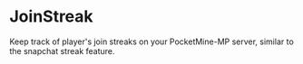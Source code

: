 # JoinStreak
Keep track of player's join streaks on your PocketMine-MP server, similar to the snapchat streak feature.
